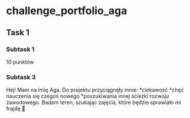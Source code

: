 # challenge_portfolio_aga
## **Task 1**
### **Subtask 1**
10 punktów
### **Subtask 3**
Hej! Mam na imię Aga. Do projektu przyciągnęły mnie:
*ciekawość
*chęć nauczenia się czegoś nowego
*poszukiwania innej ścieżki rozwoju zawodowego.
Badam teren, szukając zajęcia, które będzie sprawiało mi frajdę 🙂
